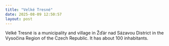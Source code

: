 ```yaml
---
title: "Velké Tresné"
date: 2025-08-09 12:50:57 
layout: post
---
```


Velké Tresné is a municipality and village in Žďár nad Sázavou District in the Vysočina Region of the Czech Republic. It has about 100 inhabitants.